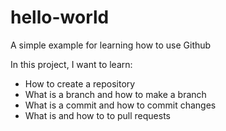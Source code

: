 # hello-world
A simple example for learning how to use Github

In this project, I want to learn:
-    How to create a repository
-    What is a branch and how to make a branch
-    What is a commit and how to commit changes
-    What is and how to to pull requests
